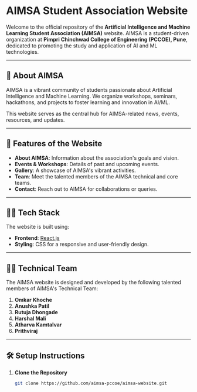# AIMSA Student Association Website

Welcome to the official repository of the **Artificial Intelligence and Machine Learning Student Association (AIMSA)** website. AIMSA is a student-driven organization at **Pimpri Chinchwad College of Engineering (PCCOE), Pune**, dedicated to promoting the study and application of AI and ML technologies.

---

## 🌟 About AIMSA
AIMSA is a vibrant community of students passionate about Artificial Intelligence and Machine Learning. We organize workshops, seminars, hackathons, and projects to foster learning and innovation in AI/ML.

This website serves as the central hub for AIMSA-related news, events, resources, and updates.

---

## 🚀 Features of the Website
- **About AIMSA**: Information about the association's goals and vision.
- **Events & Workshops**: Details of past and upcoming events.
- **Gallery**: A showcase of AIMSA's vibrant activities.
- **Team**: Meet the talented members of the AIMSA technical and core teams.
- **Contact**: Reach out to AIMSA for collaborations or queries.

---

## 👩‍💻 Tech Stack
The website is built using:
- **Frontend**: [React.js](https://reactjs.org/)  
- **Styling**: CSS for a responsive and user-friendly design.

---

## 👨‍💻 Technical Team
The AIMSA website is designed and developed by the following talented members of AIMSA's Technical Team:
1. **Omkar Khoche**
2. **Anushka Patil**
3. **Rutuja Dhongade**
4. **Harshal Mali**
5. **Atharva Kamtalvar**
6. **Prithviraj**

---

## 🛠️ Setup Instructions

1. **Clone the Repository**  
   ```bash
   git clone https://github.com/aimsa-pccoe/aimsa-website.git

